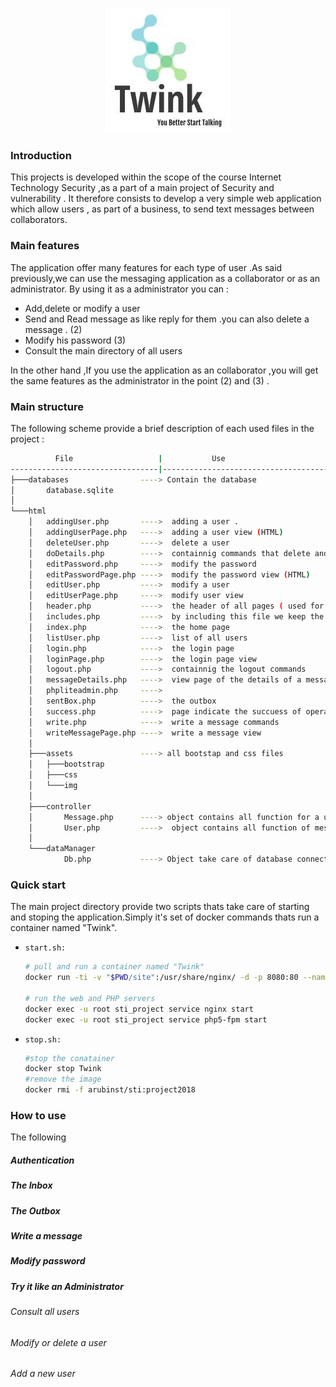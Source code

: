                                                                                                          
<p align="center">
  <img width="200" height="200" src=picture/logo.jpg>
</p> 

### Introduction 

 This  projects is developed within the scope of the course Internet Technology Security ,as a part of a main project of Security and vulnerability .
It therefore consists to develop a very simple web application which allow users , as part of a business, to send text messages between collaborators.

  ### Main features
  The application offer many features for each type of user .As said previously,we can use the messaging application as a collaborator or as an administrator.
  By using it as a administrator you can :
  *    Add,delete or modify  a user
  *    Send and Read message as like reply for them .you can also delete a message . (2)
  *    Modify his password (3)
  *    Consult the main directory of all users
      
  In the other hand ,If you use the application as an collaborator ,you will get the same features as the administrator in the point (2) and (3) .  
  
### Main structure 

The following scheme provide a brief description of each used files in the project : 

```bash
          File                   |           Use
---------------------------------|---------------------------------------------
├───databases                ----> Contain the database 
│       database.sqlite
│
└───html
    │   addingUser.php       ---->  adding a user .
    │   addingUserPage.php   ---->  adding a user view (HTML)
    │   deleteUser.php       ---->  delete a user 
    │   doDetails.php        ---->  containnig commands that delete and reply a message 
    │   editPassword.php     ---->  modify the password 
    │   editPasswordPage.php ---->  modify the password view (HTML) 
    │   editUser.php         ---->  modify a user 
    │   editUserPage.php     ---->  modify user view
    │   header.php           ---->  the header of all pages ( used for navigation )
    │   includes.php         ---->  by including this file we keep the current session
    │   index.php            ---->  the home page
    │   listUser.php         ---->  list of all users 
    │   login.php            ---->  the login page 
    │   loginPage.php        ---->  the login page view
    │   logout.php           ---->  containnig the logout commands 
    │   messageDetails.php   ---->  view page of the details of a message 
    │   phpliteadmin.php     ---->
    │   sentBox.php          ---->  the outbox 
    │   success.php          ---->  page indicate the succuess of operation
    │   write.php            ---->  write a message commands 
    │   writeMessagePage.php ---->  write a message view
    │
    ├───assets               ----> all bootstap and css files 
    │   ├───bootstrap
    │   ├───css
    │   └───img
    │
    ├───controller           
    │       Message.php      ----> object contains all function for a user 
    │       User.php         ---->  object contains all function of message
    │
    └───dataManager              
            Db.php           ----> Object take care of database connection and most used function 
```
### Quick start
The main project directory provide two scripts thats take care of starting and stoping the application.Simply it's set of docker commands thats run a container named "Twink".
*     start.sh:

   ```bash
   # pull and run a container named "Twink"
   docker run -ti -v "$PWD/site":/usr/share/nginx/ -d -p 8080:80 --name Twink --hostname sti arubinst/sti:project2018

   # run the web and PHP servers 
   docker exec -u root sti_project service nginx start
   docker exec -u root sti_project service php5-fpm start
   ```   
   
*     stop.sh:

   ```bash
   #stop the conatainer
   docker stop Twink
   #remove the image
   docker rmi -f arubinst/sti:project2018
   ```

### How to use 
 The following 
##### Authentication
##### The Inbox
##### The Outbox
##### Write a message
##### Modify password
##### Try it like an Administrator 
###### Consult all users 
###### Modify or delete a user
###### Add a new user

